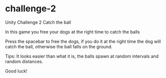 # challenge-2
Unity Challenge 2
Catch the ball

In this game you free your dogs at the right time to catch the balls

Press the spacebar to free the dogs, if you do it at the right time the dog will catch the ball, otherwise the ball falls on the ground.

Tips:
It looks easier than what it is, the balls spawn at random intervals and random distances.

Good luck!
